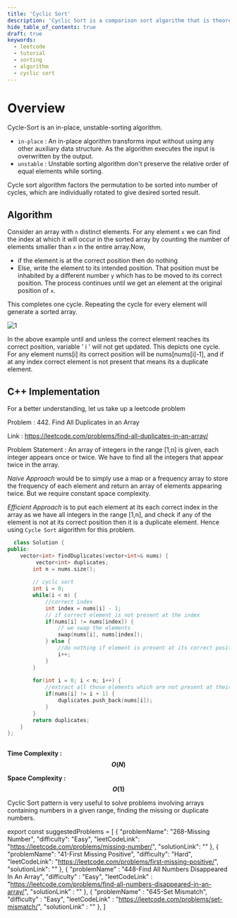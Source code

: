 ```yaml
---
title: 'Cyclic Sort'
description: 'Cyclic Sort is a comparison sort algorithm that is theoretically optimal in terms of the total number of writes to the original array.'
hide_table_of_contents: true
draft: true
keywords:
  - leetcode
  - tutorial
  - sorting
  - algorithm
  - cyclic sort
---
```


<TutorialAuthors names="@prishit55"/>

# Overview

Cycle-Sort is an in-place, unstable-sorting algorithm.
* `in-place` : An in-place algorithm transforms input without using any other auxiliary data structure. As the algorithm executes the input is overwritten by the output.
* `unstable` : Unstable sorting algorithm don't preserve the relative order of equal elements while sorting.


Cycle sort algorithm factors the permutation to be sorted into number of cycles, which are individually rotated to give desired sorted result.

## Algorithm

Consider an array with `n` distinct elements. For any element `x` we can find the index at which it will occur in the sorted array by counting the number of elements smaller than `x` in the entire array.Now,
* if the element is at the correct position then do nothing 
* Else, write the element to its intended position. That position must be inhabited by a different number `y` which has to be moved to its correct position. The process continues until we get an element at the original position of `x`.

This completes one cycle. Repeating the cycle for every element will generate a sorted array.

![1](https://user-images.githubusercontent.com/77775000/193418041-3fe52e97-17e9-4f32-89f8-975b6a7c788c.jpg)

In the above example until and unless the correct element reaches its correct position, variable ' i ' will not get updated. This depicts one cycle. For any element nums[i] its correct position will be nums[nums[i]-1], and if at any index correct element is not present that means its a duplicate element.

## C++ Implementation

For a better understanding, let us take up a leetcode problem 

Problem : 442. Find All Duplicates in an Array

Link : https://leetcode.com/problems/find-all-duplicates-in-an-array/

Problem Statement : An array of integers in the range [1,n] is given, each integer appears once or twice. We have to find all the integers that appear twice in the array.

*Naive Approach* would be to simply use a map or a frequency array to store the frequency of each element and return an array of elements appearing twice. But we require constant space complexity.

*Efficient Approach* is to put each element at its each correct index in the array as we have all integers in the range [1,n], and check if any of the element is not at its correct position then it is a duplicate element. Hence using `Cycle Sort` algorithm for this problem.

<Tabs>
<TabItem value="cpp" label="C++">
<SolutionAuthor name="@prishit55"/>

```cpp
  class Solution {
public:
    vector<int> findDuplicates(vector<int>& nums) {
         vector<int> duplicates;
        int n = nums.size();
        
        // cyclc sort
        int i = 0;
        while(i < n) {
            //correct index
            int index = nums[i] - 1;
            // if correct element is not present at the index        
            if(nums[i] != nums[index]) {
                // we swap the elements    
                swap(nums[i], nums[index]); 
            } else {
                //do nothing if element is present at its correct position    
                i++;     
            }
        }
        
        for(int i = 0; i < n; i++) {
            //extract all those elements which are not present at their correct position
            if(nums[i] != i + 1) {               
                duplicates.push_back(nums[i]); 
            }
        }
        return duplicates;
    }
};
  
```

</TabItem>
</Tabs>

**Time Complexity : $$O(N)$$**

**Space Complexity : $$O(1)$$**



Cyclic Sort pattern is very useful to solve problems involving arrays containing numbers in a given range, finding the missing or duplicate numbers.


export const suggestedProblems = [
    {
        "problemName": "268-Missing Number",
        "difficulty": "Easy",
        "leetCodeLink": "https://leetcode.com/problems/missing-number/",
        "solutionLink": ""
    },
    {
        "problemName": "41-First Missing Positive",
        "difficulty": "Hard",
        "leetCodeLink": "https://leetcode.com/problems/first-missing-positive/",
        "solutionLink": ""
    },
    {
        "problemName" : "448-Find All Numbers Disappeared In An Array",
        "difficulty" : "Easy",
        "leetCodeLink" : "https://leetcode.com/problems/find-all-numbers-disappeared-in-an-array/",
        "solutionLink" : ""
    },
    {
        "problemName" : "645-Set Mismatch",
        "difficulty" : "Easy",
        "leetCodeLink" : "https://leetcode.com/problems/set-mismatch/",
        "solutionLink" : ""
    },
]

<Table title="Suggested Problems" data={suggestedProblems} />
